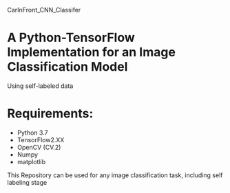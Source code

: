 CarInFront_CNN_Classifer

# A Python-TensorFlow Implementation for an Image Classification Model

Using self-labeled data

# Requirements:
  - Python 3.7
  - TensorFlow2.XX
  - OpenCV (CV.2)
  - Numpy
  - matplotlib

This Repository can be used for any image classification task, including self labeling stage




